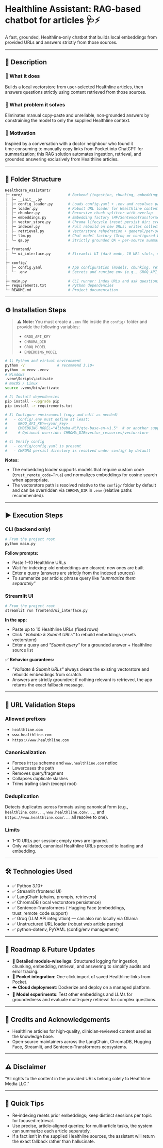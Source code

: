 # Healthline Assistant: RAG-based chatbot for articles 🩺⚡️

A fast, grounded, Healthline‑only chatbot that builds local embeddings from provided URLs and answers strictly from those sources.

---

## 📖 Description

### 🔹 What it does  
Builds a local vectorstore from user‑selected Healthline articles, then answers questions strictly using content retrieved from those sources.

### 🔹 What problem it solves  
Eliminates manual copy‑paste and unreliable, non‑grounded answers by constraining the model to only the supplied Healthline context.

### 🔹 Motivation  
Inspired by a conversation with a doctor neighbour who found it time‑consuming to manually copy links from Pocket into ChatGPT for summarization; this RAG solution automates ingestion, retrieval, and grounded answering exclusively from Healthline articles.

---

## 📂 Folder Structure

```bash
Healthcare_Assistant/
├─ core/                     # Backend (ingestion, chunking, embeddings, vectorstore, retrieval, LLM, QA)
│  ├─ __init__.py
│  ├─ config_loader.py       # Loads config.yaml + .env and resolves paths (e.g., persist directory)
│  ├─ loader.py              # Robust URL loader for Healthline content
│  ├─ chunker.py             # Recursive chunk splitter with overlap
│  ├─ embeddings.py          # Embedding factory (HF/SentenceTransformer + trust_remote_code support)
│  ├─ vector_store.py        # Chroma lifecycle (reset persist dir; create store)
│  ├─ indexer.py             # Full rebuild on new URLs; writes collection fingerprint + sources manifest
│  ├─ retrieval.py           # Vectorstore rehydration + general/per-source retrievers
│  ├─ llm.py                 # Chat model factory (Groq or configured LLM)
│  └─ qa.py                  # Strictly grounded QA + per-source summarization (no external citations)
│
├─ frontend/
│  └─ ui_interface.py        # Streamlit UI (dark mode, 10 URL slots, validation, grounded answers)
│
├─ config/
│  ├─ config.yaml            # App configuration (models, chunking, retrieval, paths)
│  └─ .env                   # Secrets and runtime env (e.g., GROQ_API_KEY, EMBEDDING_MODEL)
│
├─ main.py                   # CLI runner: index URLs and ask questions (or summarize per article)
├─ requirements.txt          # Python dependencies
└─ README.md                 # Project documentation
```

---

## ⚙️ Installation Steps

> ⚠️ **Note:** You must create a `.env` file inside the `config/` folder and provide the following variables:  
> - `GROQ_API_KEY`  
> - `CHROMA_DIR`  
> - `GROQ_MODEL`  
> - `EMBEDDING_MODEL`  


```bash
# 1) Python and virtual environment
python -V               # recommend 3.10+
python -m venv .venv
# Windows
.venv\Scripts\activate
# macOS / Linux
source .venv/bin/activate

# 2) Install dependencies
pip install --upgrade pip
pip install -r requirements.txt

# 3) Configure environment (copy and edit as needed)
#   - config/.env must define at least:
#     GROQ_API_KEY=<your_key>
#     EMBEDDING_MODEL="Alibaba-NLP/gte-base-en-v1.5"  # or another supported model
#     # Optional override: CHROMA_DIR=vector_resources/vectorstore

# 4) Verify config
#   - config/config.yaml is present
#   - CHROMA persist directory is resolved under config/ by default
```

**Notes:**  
- The embedding loader supports models that require custom code (`trust_remote_code=True`) and normalizes embeddings for cosine search when appropriate.  
- The vectorstore path is resolved relative to the `config/` folder by default and can be overridden via `CHROMA_DIR` in `.env` (relative paths recommended).  

---

## ▶️ Execution Steps

### CLI (backend only)

```bash
# From the project root
python main.py
```

**Follow prompts:**  
- Paste 1–10 Healthline URLs  
- Wait for indexing: old embeddings are cleared; new ones are built  
- Enter a query (answers are strictly from the indexed sources)  
- To summarize per article: phrase query like *"summarize them separately"*  

### Streamlit UI

```bash
# From the project root
streamlit run frontend/ui_interface.py
```

**In the app:**  
- Paste up to 10 Healthline URLs (fixed rows)  
- Click *"Validate & Submit URLs"* to rebuild embeddings (resets vectorstore)  
- Enter a query and *"Submit query"* for a grounded answer + Healthline source list  

✅ **Behavior guarantees:**  
- *"Validate & Submit URLs"* always clears the existing vectorstore and rebuilds embeddings from scratch.  
- Answers are strictly grounded; if nothing relevant is retrieved, the app returns the exact fallback message.  

---

## 🔎 URL Validation Steps

### Allowed prefixes
- `healthline.com`  
- `www.healthline.com`  
- `https://www.healthline.com`  

### Canonicalization
- Forces `https` scheme and `www.healthline.com` netloc  
- Lowercases the path  
- Removes query/fragment  
- Collapses duplicate slashes  
- Trims trailing slash (except root)  

### Deduplication
Detects duplicates across formats using canonical form (e.g., `healthline.com/...`, `www.healthline.com/...`, and `https://www.healthline.com/...` all resolve to one).

### Limits
- 1–10 URLs per session; empty rows are ignored.  
- Only validated, canonical Healthline URLs proceed to loading and embedding.  

---

## 🛠️ Technologies Used

- ✅ Python 3.10+  
- ✅ Streamlit (frontend UI)  
- ✅ LangChain (chains, prompts, retrievers)  
- ✅ ChromaDB (local vectorstore persistence)  
- ✅ Sentence-Transformers / Hugging Face (embeddings, trust_remote_code support)  
- ✅ Groq (LLM API integration) — can also run locally via Ollama  
- ✅ Unstructured URL loader (robust web article parsing)  
- ✅ python-dotenv, PyYAML (config/env management)  

---

## 🚀 Roadmap & Future Updates

- 📜 **Detailed module‑wise logs**: Structured logging for ingestion, chunking, embedding, retrieval, and answering to simplify audits and error tracing.  
- 🔗 **Pocket integration**: One‑click import of saved Healthline links from Pocket.  
- ☁️ **Cloud deployment**: Dockerize and deploy on a managed platform.  
- 🧪 **Model experiments**: Test other embeddings and LLMs for groundedness and evaluate multi‑query retrieval for complex questions.  

---

## 🙏 Credits and Acknowledgements

- Healthline articles for high‑quality, clinician‑reviewed content used as the knowledge base.  
- Open‑source maintainers across the LangChain, ChromaDB, Hugging Face, Streamlit, and Sentence‑Transformers ecosystems.  

---

## ⚠️ Disclaimer

“All rights to the content in the provided URLs belong solely to Healthline Media LLC.”  

---

## 📌 Quick Tips

- Re‑indexing resets prior embeddings; keep distinct sessions per topic for focused retrieval.  
- Use precise, article‑aligned queries; for multi‑article tasks, the system can summarize each article separately.  
- If a fact isn’t in the supplied Healthline sources, the assistant will return the exact fallback rather than hallucinate.  
